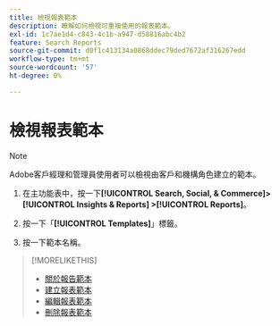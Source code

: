 ```yaml
---
title: 檢視報表範本
description: 瞭解如何檢視可重複使用的報表範本。
exl-id: 1c7ae1d4-c843-4c1b-a947-d58816abc4b2
feature: Search Reports
source-git-commit: d0f1c413134a0868ddec79ded7672af316267edd
workflow-type: tm+mt
source-wordcount: '57'
ht-degree: 0%

---
```


# 檢視報表範本

>[!NOTE]
>
>Adobe客戶經理和管理員使用者可以檢視由客戶和機構角色建立的範本。

1. 在主功能表中，按一下&#x200B;**[!UICONTROL Search, Social, & Commerce]> [!UICONTROL Insights & Reports] >[!UICONTROL Reports]**。

1. 按一下「**[!UICONTROL Templates]**」標籤。

1. 按一下範本名稱。

>[!MORELIKETHIS]
>
>* [關於報告範本](template-about.md)
>* [建立報表範本](template-create.md)
>* [編輯報表範本](template-edit.md)
>* [刪除報表範本](template-delete.md)
